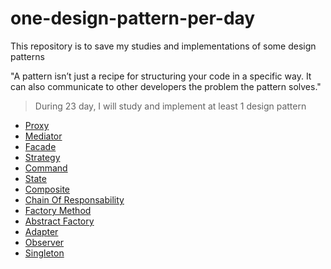# one-design-pattern-per-day

This repository is to save my studies and implementations of some design patterns

"A pattern isn’t just a recipe for structuring your code in a specific way. It can also communicate to other developers the problem the pattern solves."

> During 23 day, I will study and implement at least 1 design pattern

- [Proxy](./proxy)
- [Mediator](./mediator/)
- [Facade](./facade)
- [Strategy](./strategy/)
- [Command](./command/)
- [State](./state/)
- [Composite](./composite/)
- [Chain Of Responsability](./chain-of-responsability/)
- [Factory Method](./factoryMethod/)
- [Abstract Factory](./abstractFactory/)
- [Adapter](./adapter/)
- [Observer](./observer/)
- [Singleton](./singleton/)